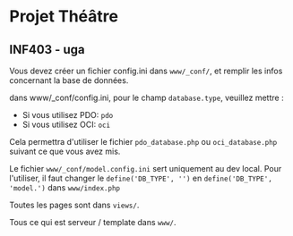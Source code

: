 # Projet Théâtre
## INF403 - uga

Vous devez créer un fichier config.ini dans `www/_conf/`, et remplir les infos concernant la base de données.

dans www/_conf/config.ini, pour le champ `database.type`, veuillez mettre :
* Si vous utilisez PDO: `pdo`
* Si vous utilisez OCI: `oci`

Cela permettra d'utiliser le fichier `pdo_database.php` ou `oci_database.php` suivant ce que vous avez mis.

Le fichier `www/_conf/model.config.ini` sert uniquement au dev local. Pour l'utiliser, il faut changer le `define('DB_TYPE', '')` en `define('DB_TYPE', 'model.')` dans `www/index.php`

Toutes les pages sont dans `views/`.

Tous ce qui est serveur / template dans `www/`.